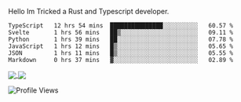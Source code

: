 Hello Im Tricked a Rust and Typescript developer.

<!--START_SECTION:waka-->

```text
TypeScript   12 hrs 54 mins  ███████████████░░░░░░░░░░   60.57 %
Svelte       1 hrs 56 mins   ██▒░░░░░░░░░░░░░░░░░░░░░░   09.11 %
Python       1 hrs 39 mins   ██░░░░░░░░░░░░░░░░░░░░░░░   07.78 %
JavaScript   1 hrs 12 mins   █▒░░░░░░░░░░░░░░░░░░░░░░░   05.65 %
JSON         1 hrs 11 mins   █▒░░░░░░░░░░░░░░░░░░░░░░░   05.55 %
Markdown     0 hrs 37 mins   ▓░░░░░░░░░░░░░░░░░░░░░░░░   02.89 %
```

<!--END_SECTION:waka-->

<a href="https://github.com/Tricked-dev?tab=repositories">
  <img align="center" src="https://github-readme-stats.vercel.app/api/top-langs/?username=Tricked-dev&hide=scheme&count_private=true&title_color=EC5061&text_color=FBDCDF&icon_color=E89F9A&bg_color=0D1117" />
</a>
<a href="https://github.com/Tricked-dev?tab=repositories">
  <img align="center" src="https://github-readme-stats.vercel.app/api?username=Tricked-dev&show_icons=true&line_height=33&count_private=true&title_color=EC5061&text_color=FBDCDF&icon_color=E89F9A&bg_color=0D1117&compact=true" />
</a>

![Profile Views](https://api.tricked.pro/badge?user=tricked&style=FlatSquare)
